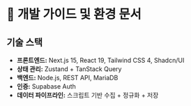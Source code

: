 # 📘 개발 가이드 및 환경 문서

## 기술 스택
- **프론트엔드:** Next.js 15, React 19, Tailwind CSS 4, Shadcn/UI
- **상태 관리:** Zustand + TanStack Query
- **백엔드:** Node.js, REST API, MariaDB
- **인증:** Supabase Auth
- **데이터 파이프라인:** 스크립트 기반 수집 + 정규화 + 저장
